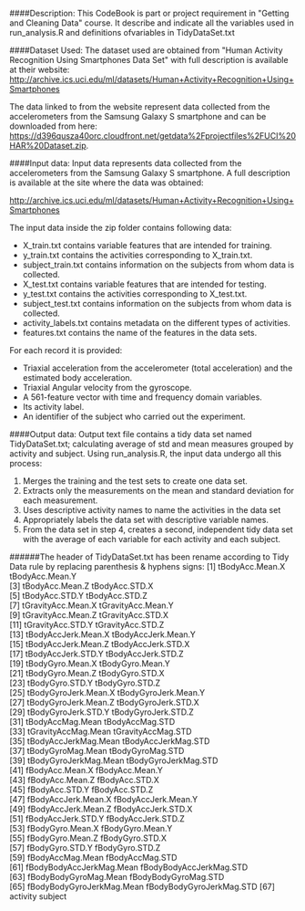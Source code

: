 ####Description:
This CodeBook is part or project requirement in "Getting and Cleaning Data" course. It describe and indicate all the variables used in run_analysis.R and definitions ofvariables in TidyDataSet.txt

####Dataset Used:
The dataset used are obtained from "Human Activity Recognition Using Smartphones Data Set" with full description is available at their website:
http://archive.ics.uci.edu/ml/datasets/Human+Activity+Recognition+Using+Smartphones 

The data linked to from the website represent data collected from the accelerometers from the Samsung Galaxy S smartphone and can be downloaded from here:
https://d396qusza40orc.cloudfront.net/getdata%2Fprojectfiles%2FUCI%20HAR%20Dataset.zip.

####Input data:
Input data represents data collected from the accelerometers from the Samsung Galaxy S smartphone. A full description is available at the site where the data was obtained: 

http://archive.ics.uci.edu/ml/datasets/Human+Activity+Recognition+Using+Smartphones 

The input data inside the zip folder contains following data:

* X_train.txt contains variable features that are intended for training.
* y_train.txt contains the activities corresponding to X_train.txt.
* subject_train.txt contains information on the subjects from whom data is collected.
* X_test.txt contains variable features that are intended for testing.
* y_test.txt contains the activities corresponding to X_test.txt.
* subject_test.txt contains information on the subjects from whom data is collected.
* activity_labels.txt contains metadata on the different types of activities.
* features.txt contains the name of the features in the data sets.

For each record it is provided:

- Triaxial acceleration from the accelerometer (total acceleration) and the estimated body acceleration.
- Triaxial Angular velocity from the gyroscope. 
- A 561-feature vector with time and frequency domain variables. 
- Its activity label. 
- An identifier of the subject who carried out the experiment.

####Output data:
Output text file contains a tidy data set named TidyDataSet.txt; calculating average of std and mean measures grouped by activity and subject. Using run_analysis.R, the input data undergo all this process:

1. Merges the training and the test sets to create one data set.
2. Extracts only the measurements on the mean and standard deviation for each measurement. 
3. Uses descriptive activity names to name the activities in the data set
4. Appropriately labels the data set with descriptive variable names. 
5. From the data set in step 4, creates a second, independent tidy data set with the average of each variable for each activity and each subject.

######The header of TidyDataSet.txt has been rename according to Tidy Data rule by replacing parenthesis & hyphens signs: 
 [1] tBodyAcc.Mean.X           tBodyAcc.Mean.Y          
 [3] tBodyAcc.Mean.Z           tBodyAcc.STD.X           
 [5] tBodyAcc.STD.Y            tBodyAcc.STD.Z           
 [7] tGravityAcc.Mean.X        tGravityAcc.Mean.Y       
 [9] tGravityAcc.Mean.Z        tGravityAcc.STD.X        
[11] tGravityAcc.STD.Y         tGravityAcc.STD.Z        
[13] tBodyAccJerk.Mean.X       tBodyAccJerk.Mean.Y      
[15] tBodyAccJerk.Mean.Z       tBodyAccJerk.STD.X       
[17] tBodyAccJerk.STD.Y        tBodyAccJerk.STD.Z       
[19] tBodyGyro.Mean.X          tBodyGyro.Mean.Y         
[21] tBodyGyro.Mean.Z          tBodyGyro.STD.X          
[23] tBodyGyro.STD.Y           tBodyGyro.STD.Z          
[25] tBodyGyroJerk.Mean.X      tBodyGyroJerk.Mean.Y     
[27] tBodyGyroJerk.Mean.Z      tBodyGyroJerk.STD.X      
[29] tBodyGyroJerk.STD.Y       tBodyGyroJerk.STD.Z      
[31] tBodyAccMag.Mean          tBodyAccMag.STD          
[33] tGravityAccMag.Mean       tGravityAccMag.STD       
[35] tBodyAccJerkMag.Mean      tBodyAccJerkMag.STD      
[37] tBodyGyroMag.Mean         tBodyGyroMag.STD         
[39] tBodyGyroJerkMag.Mean     tBodyGyroJerkMag.STD     
[41] fBodyAcc.Mean.X           fBodyAcc.Mean.Y          
[43] fBodyAcc.Mean.Z           fBodyAcc.STD.X           
[45] fBodyAcc.STD.Y            fBodyAcc.STD.Z           
[47] fBodyAccJerk.Mean.X       fBodyAccJerk.Mean.Y      
[49] fBodyAccJerk.Mean.Z       fBodyAccJerk.STD.X       
[51] fBodyAccJerk.STD.Y        fBodyAccJerk.STD.Z       
[53] fBodyGyro.Mean.X          fBodyGyro.Mean.Y         
[55] fBodyGyro.Mean.Z          fBodyGyro.STD.X          
[57] fBodyGyro.STD.Y           fBodyGyro.STD.Z          
[59] fBodyAccMag.Mean          fBodyAccMag.STD          
[61] fBodyBodyAccJerkMag.Mean  fBodyBodyAccJerkMag.STD  
[63] fBodyBodyGyroMag.Mean     fBodyBodyGyroMag.STD     
[65] fBodyBodyGyroJerkMag.Mean fBodyBodyGyroJerkMag.STD 
[67] activity                  subject
